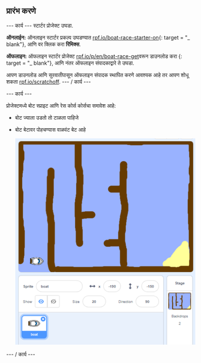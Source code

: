 ## प्रारंभ करणे

\--- कार्य \--- स्टार्टर प्रोजेक्ट उघडा.

**ऑनलाईन:** ऑनलाइन स्टार्टर प्रकल्प उघडण्यात [rpf.io/boat-race-starter-on](http://rpf.io/boat-race-starter-on){: target = "_ blank"}, आणि वर क्लिक करा **रिमिक्स**.

**ऑफलाइन:** ऑफलाइन स्टार्टर प्रोजेक्ट [rpf.io/p/en/boat-race-get](http://rpf.io/p/en/boat-race-get)वरून डाउनलोड करा {: target = "_ blank"}, आणि नंतर ऑफलाइन संपादकाद्वारे ते उघडा.

आपण डाउनलोड आणि सुरवातीपासून ऑफलाइन संपादक स्थापित करणे आवश्यक आहे तर आपण शोधू शकता [rpf.io/scratchoff](http://rpf.io/scratchoff). \--- / कार्य \---

\--- कार्य \---

प्रोजेक्टमध्ये बोट स्प्राइट आणि रेस कोर्स कोर्सचा समावेश आहे:

- बोट ज्याला उडतो तो टाळला पाहिजे
- बोट बेटावर पोहचण्यास वाळवंट बेट आहे
    
    ![स्क्रीनशॉट](images/boat-starter.png)

\--- / कार्य \---